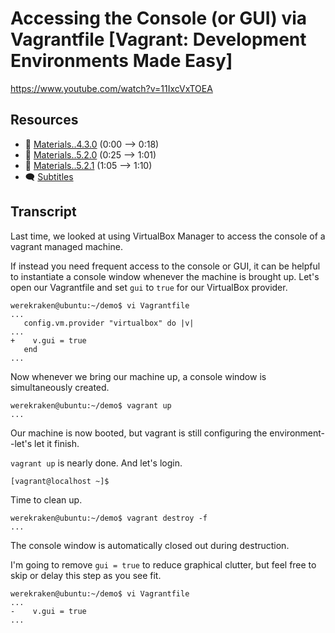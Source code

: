 # Accessing the Console (or GUI) via Vagrantfile [Vagrant: Development Environments Made Easy]

https://www.youtube.com/watch?v=11IxcVxTOEA

## Resources

* 🧱 [Materials..4.3.0](../04.Scripts.03..The.Single.Command.Principle/Materials..4.3.0) (0:00 --> 0:18)
* 🧱 [Materials..5.2.0](../05.Graphical.02..Accessing.the.Console.or.GUI.via.Vagrantfile/Materials..5.2.0) (0:25 --> 1:01)
* 🧱 [Materials..5.2.1](../05.Graphical.02..Accessing.the.Console.or.GUI.via.Vagrantfile/Materials..5.2.1) (1:05 --> 1:10)
* 🗨 [Subtitles](subtitles.srt)

## Transcript

Last time, we looked at using VirtualBox Manager to access the console of a vagrant managed machine. 

If instead you need frequent access to the console or GUI, it can be helpful to instantiate a console window whenever the machine is brought up. Let's open our Vagrantfile and set `gui` to `true` for our VirtualBox provider.

```
werekraken@ubuntu:~/demo$ vi Vagrantfile
...
   config.vm.provider "virtualbox" do |v|
...
+    v.gui = true
   end
...
```
Now whenever we bring our machine up, a console window is simultaneously created.
```
werekraken@ubuntu:~/demo$ vagrant up
...
```

Our machine is now booted, but vagrant is still configuring the environment--let's let it finish.

`vagrant up` is nearly done. And let's login.
```
[vagrant@localhost ~]$ 
```

Time to clean up.
```
werekraken@ubuntu:~/demo$ vagrant destroy -f
...
```
The console window is automatically closed out during destruction.

I'm going to remove `gui = true` to reduce graphical clutter, but feel free to skip or delay this step as you see fit.
```
werekraken@ubuntu:~/demo$ vi Vagrantfile
...
-    v.gui = true
...
```
